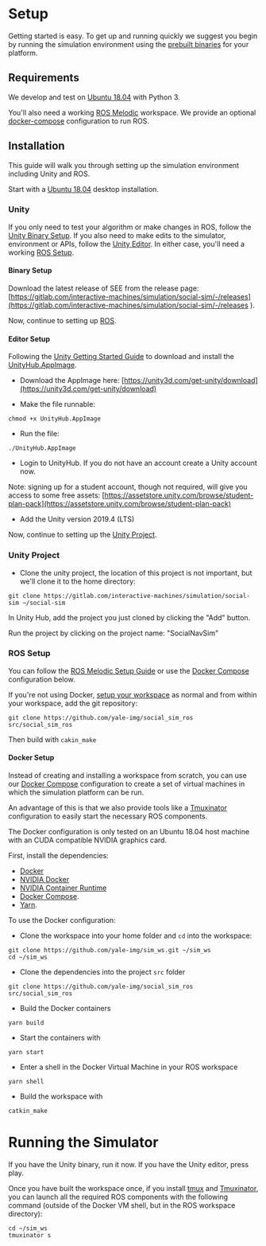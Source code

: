 # Setup

Getting started is easy. To get up and running quickly we suggest you begin by running the simulation environment using the [prebuilt binaries](#prebuilt-binaries) for your platform.


## Requirements

We develop and test on [Ubuntu 18.04](https://releases.ubuntu.com/18.04/) with Python 3.

You'll also need a working [ROS Melodic](http://wiki.ros.org/melodic) workspace. We provide an optional [docker-compose](https://docs.docker.com/compose/) configuration to run ROS.

## Installation

This guide will walk you through setting up the simulation environment including Unity and ROS.

Start with a [Ubuntu 18.04](https://releases.ubuntu.com/18.04/) desktop installation.

### Unity

If you only need to test your algorithm or make changes in ROS, follow the [Unity Binary Setup](#binary-setup). If you also need to make edits to the simulator, environment or APIs, follow the [Unity Editor](#editor-setup). In either case, you'll need a working [ROS Setup](#ros-setup).

#### Binary Setup

Download the latest release of SEE from the release page: [https://gitlab.com/interactive-machines/simulation/social-sim/-/releases](https://gitlab.com/interactive-machines/simulation/social-sim/-/releases
).

Now, continue to setting up [ROS](#ros-setup).

#### Editor Setup

Following the [Unity Getting Started Guide](https://docs.unity3d.com/Manual/GettingStartedInstallingHub.html) to download and install the [UnityHub.AppImage](https://unity3d.com/get-unity/download).

- Download the AppImage here: [https://unity3d.com/get-unity/download](https://unity3d.com/get-unity/download)

- Make the file runnable:

```
chmod +x UnityHub.AppImage
```

- Run the file:

```
./UnityHub.AppImage
```

- Login to UnityHub. If you do not have an account create a Unity account now.

Note: signing up for a student account, though not required, will give you access to some free assets: [https://assetstore.unity.com/browse/student-plan-pack](https://assetstore.unity.com/browse/student-plan-pack)

- Add the Unity version 2019.4 (LTS)

Now, continue to setting up the [Unity Project](#unity-project).

### Unity Project

- Clone the unity project, the location of this project is not important, but we'll clone it to the home directory:

```
git clone https://gitlab.com/interactive-machines/simulation/social-sim ~/social-sim
```

In Unity Hub, add the project you just cloned by clicking the "Add" button.

Run the project by clicking on the project name: "SocialNavSim"

### ROS Setup

You can follow the [ROS Melodic Setup Guide](http://wiki.ros.org/melodic/Installation/Ubuntu) or use the [Docker Compose](#docker-setup) configuration below.

If you're not using Docker, [setup your workspace](http://wiki.ros.org/catkin/Tutorials/create_a_workspace) as normal and from within your workspace, add the git repository:

```
git clone https://github.com/yale-img/social_sim_ros src/social_sim_ros
```

Then build with `cakin_make`

#### Docker Setup

Instead of creating and installing a workspace from scratch, you can use our [Docker Compose](https://docs.docker.com/compose/) configuration to create a set of virtual machines in which the simulation platform can be run.

An advantage of this is that we also provide tools like a [Tmuxinator](https://github.com/tmuxinator/tmuxinator) configuration to easily start the necessary ROS components.

The Docker configuration is only tested on an Ubuntu 18.04 host machine with an CUDA compatible NVIDIA graphics card.

First, install the dependencies:

- [Docker](https://docs.docker.com/engine/install/ubuntu/)
- [NVIDIA Docker](https://github.com/NVIDIA/nvidia-docker)
- [NVIDIA Container Runtime](https://github.com/nvidia/nvidia-container-runtime)
- [Docker Compose](https://docs.docker.com/compose/install/).
- [Yarn](https://classic.yarnpkg.com/en/docs/install/#debian-stable).

To use the Docker configuration:

- Clone the workspace into your home folder and `cd` into the workspace:

```
git clone https://github.com/yale-img/sim_ws.git ~/sim_ws
cd ~/sim_ws
```

- Clone the dependencies into the project `src` folder

```
git clone https://github.com/yale-img/social_sim_ros src/social_sim_ros
```

- Build the Docker containers

```
yarn build
```

- Start the containers with

```
yarn start
```

- Enter a shell in the Docker Virtual Machine in your ROS workspace

```
yarn shell
```

- Build the workspace with

```
catkin_make
```


# Running the Simulator

If you have the Unity binary, run it now. If you have the Unity editor, press play.



Once you have built the workspace once, if you install [tmux](https://github.com/tmux/tmux) and [Tmuxinator](https://github.com/tmuxinator/tmuxinator), you can launch all the required ROS components with the following command (outside of the Docker VM shell, but in the ROS workspace directory):

```
cd ~/sim_ws
tmuxinator s
```
